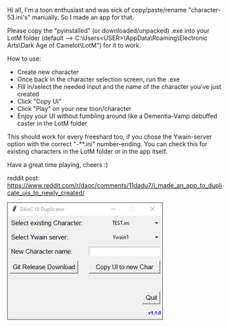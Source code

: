 Hi all,
I'm a toon enthusiast and was sick of copy/paste/rename "character-53.ini's" manually. So I made an app for that.

Please copy the "pyinstalled" (or downloaded/unpacked) .exe into your LotM folder (default --> C:\Users\<USER>\AppData\Roaming\Electronic Arts\Dark Age of Camelot\LotM") for it to work.

How to use:
- Create new character
- Once back in the character selection screen, run the .exe
- Fill in/select the needed input and the name of the character you've just created
- Click "Copy UI"
- Click "Play" on your new toon/character
- Enjoy your UI without fumbling around like a Dementia-Vamp debuffed caster in the LotM folder

This should work for every freeshard too, if you chose the Ywain-server option with the correct "-**.ini" number-ending. You can check this for existing characters in the LotM folder or in the app itself.

Have a great time playing, cheers :)

reddit post: https://www.reddit.com/r/daoc/comments/11dadu7/i_made_an_app_to_duplicate_uis_to_newly_created/

![main window](/1689898857.png)
